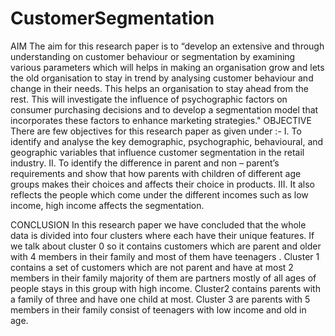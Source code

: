 # CustomerSegmentation
AIM
The aim for this research paper is to “develop an extensive and through understanding on customer behaviour or segmentation by examining various parameters which will helps in making an organisation grow and lets the old organisation to stay in trend by analysing customer behaviour and change in their needs. This helps an organisation to stay ahead from the rest. This will investigate the influence of psychographic factors on consumer purchasing decisions and to develop a segmentation model that incorporates these factors to enhance marketing strategies."
OBJECTIVE 
There are few objectives for this research paper as given under :-
I.	To identify and analyse the key demographic, psychographic, behavioural, and geographic variables that influence customer segmentation in the retail industry.
II.	To identify the difference in parent and non – parent’s requirements and show that how parents with children of different age groups makes their choices and affects their choice in products.
III.	It also reflects the people which come under the different incomes such as low income, high income affects the segmentation.

CONCLUSION
In this research paper we have concluded that the whole data is divided into four clusters where each have their unique features. If we talk about cluster 0 so it contains customers which are parent and older with 4 members in their family and most of them have teenagers . Cluster 1 contains a set of customers which are not parent and have at most 2 members in their family majority of them are partners mostly of all ages of people stays in this group with high income. Cluster2 contains parents with a family of three and have one child at most. Cluster 3 are parents with 5 members in their family consist of teenagers with low income and old in age.

